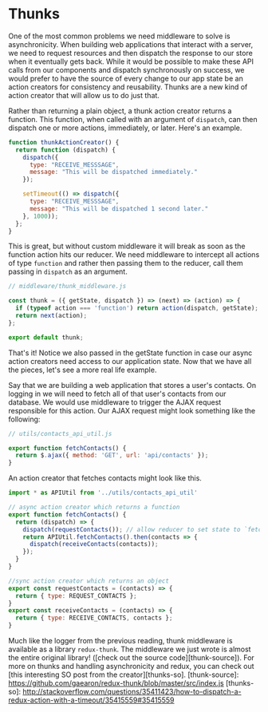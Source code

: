 # Thunks

One of the most common problems we need middleware to solve is asynchronicity. When building web applications that interact with a server, we need to request resources and then dispatch the response to our store when it eventually gets back. While it would be possible to make these API calls from our components and dispatch synchronously on success, we would prefer to have the source of every change to our app state be an action creators for consistency and reusability. Thunks are a new kind of action creator that will allow us to do just that.

Rather than returning a plain object, a thunk action creator returns a function. This function, when called with an argument of `dispatch`, can then dispatch one or more actions, immediately, or later. Here's an example.

```js
function thunkActionCreator() {
  return function (dispatch) {
    dispatch({
      type: "RECEIVE_MESSSAGE",
      message: "This will be dispatched immediately."
    });

    setTimeout(() => dispatch({
      type: "RECEIVE_MESSSAGE",
      message: "This will be dispatched 1 second later."
    }, 1000));
  };
}
```

This is great, but without custom middleware it will break as soon as the function action hits our reducer. We need middleware to intercept all actions of type `function` and rather then passing them to the reducer, call them passing in `dispatch` as an argument.

```js
// middleware/thunk_middleware.js

const thunk = ({ getState, dispatch }) => (next) => (action) => {
  if (typeof action === 'function') return action(dispatch, getState);
  return next(action);
};

export default thunk;
```

That's it! Notice we also passed in the getState function in case our async action creators need access to our application state. Now that we have all the pieces, let's see a more real life example.

Say that we are building a web application that stores a user's contacts. On logging in we will need to fetch all of that user's contacts from our database. We would use middleware to trigger the AJAX request responsible for this action. Our AJAX request might look something like the following:

```js
// utils/contacts_api_util.js

export function fetchContacts() {
  return $.ajax({ method: 'GET', url: 'api/contacts' });
}
```

An action creator that fetches contacts might look like this.

```js
import * as APIUtil from '../utils/contacts_api_util'

// async action creator which returns a function
export function fetchContacts() {
  return (dispatch) => {
    dispatch(requestContacts()); // allow reducer to set state to `fetching: true`
    return APIUtil.fetchContacts().then(contacts => {
      dispatch(receiveContacts(contacts));
    });
  }
}

//sync action creator which returns an object
export const requestContacts = (contacts) => {
  return { type: REQUEST_CONTACTS };
}
export const receiveContacts = (contacts) => {
  return { type: RECEIVE_CONTACTS, contacts };
}
```

Much like the logger from the previous reading, thunk middleware is available as a library `redux-thunk`. The middleware we just wrote is almost the entire original library! ([check out the source code][thunk-source]). For more on thunks and handling asynchronicity and redux, you can check out [this interesting SO post from the creator][thunks-so].
[thunk-source]: https://github.com/gaearon/redux-thunk/blob/master/src/index.js
[thunks-so]: http://stackoverflow.com/questions/35411423/how-to-dispatch-a-redux-action-with-a-timeout/35415559#35415559
